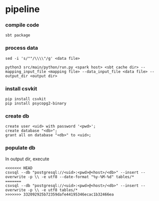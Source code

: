 # pipeline

### compile code
```
sbt package
```

### process data

```
sed -i 's/""/\\\\"/g' <data file>
```

```
python3 src/main/python/run.py <spark host> <sbt cache dir> --mapping_input_file <mapping file> --data_input_file <data file> --output_dir <output dir>
```

### install csvkit

```
pip install csvkit
pip install psycopg2-binary
```

### create db

```
create user <uid> with password '<pwd>';
create database "<db>";
grant all on database "<db>" to <uid>;
```

### populate db
In output dir, execute

```
<<<<<<< HEAD
csvsql --db "postgresql://<uid>:<pwd>@<host>/<db>" --insert --overwrite -p \\ -e utf8 --date-format "%y-%M-%d" tables/*
=======
csvsql --db "postgresql://<uid>:<pwd>@<host>/<db>" --insert --overwrite -p \\ -e utf8 tables/*
>>>>>>> 332092925b72359dafe44195346ecac1b32466ea
```
